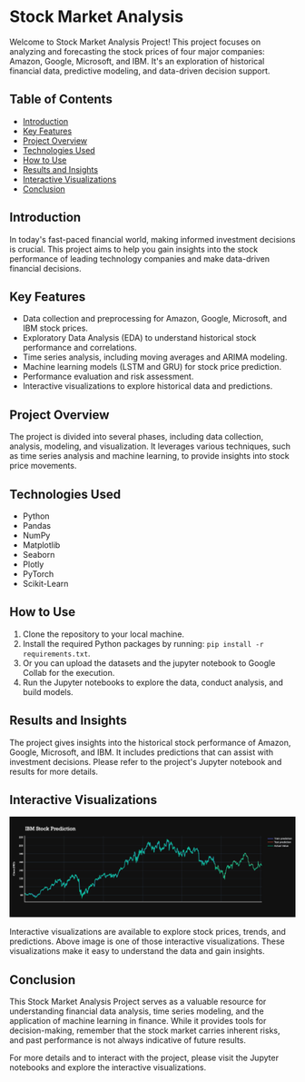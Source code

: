 # Stock Market Analysis

Welcome to Stock Market Analysis Project! This project focuses on analyzing and forecasting the stock prices of four major companies: Amazon, Google, Microsoft, and IBM. It's an exploration of historical financial data, predictive modeling, and data-driven decision support.


## Table of Contents
- [Introduction](#introduction)
- [Key Features](#key-features)
- [Project Overview](#project-overview)
- [Technologies Used](#technologies-used)
- [How to Use](#how-to-use)
- [Results and Insights](#results-and-insights)
- [Interactive Visualizations](#interactive-visualizations)
- [Conclusion](#conclusion)

## Introduction

In today's fast-paced financial world, making informed investment decisions is crucial. This project aims to help you gain insights into the stock performance of leading technology companies and make data-driven financial decisions.

## Key Features

- Data collection and preprocessing for Amazon, Google, Microsoft, and IBM stock prices.
- Exploratory Data Analysis (EDA) to understand historical stock performance and correlations.
- Time series analysis, including moving averages and ARIMA modeling.
- Machine learning models (LSTM and GRU) for stock price prediction.
- Performance evaluation and risk assessment.
- Interactive visualizations to explore historical data and predictions.

## Project Overview

The project is divided into several phases, including data collection, analysis, modeling, and visualization. It leverages various techniques, such as time series analysis and machine learning, to provide insights into stock price movements.

## Technologies Used

- Python
- Pandas
- NumPy
- Matplotlib
- Seaborn
- Plotly
- PyTorch
- Scikit-Learn


## How to Use

1. Clone the repository to your local machine.
2. Install the required Python packages by running: `pip install -r requirements.txt`.
3. Or you can upload the datasets and the jupyter notebook to Google Collab for the execution.
4. Run the Jupyter notebooks to explore the data, conduct analysis, and build models.

## Results and Insights

The project gives insights into the historical stock performance of Amazon, Google, Microsoft, and IBM. It includes predictions that can assist with investment decisions. Please refer to the project's Jupyter notebook and results for more details.

## Interactive Visualizations

![Interactive Visualization](IBM_interactive.png)

Interactive visualizations are available to explore stock prices, trends, and predictions. Above image is one of those interactive visualizations. These visualizations make it easy to understand the data and gain insights.

## Conclusion

This Stock Market Analysis Project serves as a valuable resource for understanding financial data analysis, time series modeling, and the application of machine learning in finance. While it provides tools for decision-making, remember that the stock market carries inherent risks, and past performance is not always indicative of future results.

For more details and to interact with the project, please visit the Jupyter notebooks and explore the interactive visualizations.


